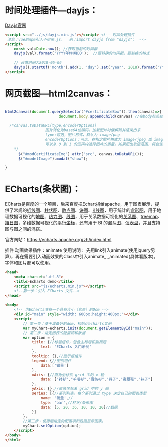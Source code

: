 

# 时间处理插件—dayjs：

[Day.js官网](https://dayjs.fenxianglu.cn/)

```html
<script src="../js/dayjs.min.js"></script> <!-- 时间处理插件
 注意：vue的npm引入不用带.js。  例：import dayjs from "dayjs";  -->
<script>
    const val=Date.now(); //获取当前的时间戳
    dayjs(val).format('YYYY年MM月DD');  //要转换的时间戳，要装换的格式
    
    // 设置时间为2018-05-06
    dayjs().startOf('month').add(1, 'day').set('year', 2018).format('YYYY-MM-DD HH:mm:ss');
</script>
```





# 网页截图—html2canvas：

```js

html2canvas(document.querySelector("#certificateBox")).then(canvas)=>{  //参数：要截图部分的ID
                        document.body.appendChild(canvas) //在body标签结束之前渲染出来
    
  /*canvas.toDataURL(type,encoderOptions)
                  图片转化为base64位编码，加载图片时候解码并渲染出来
                  type:可选，图片格式，默认为 image/png
                  encoderOptions：可选，在指定图片格式为 image/jpeg 或 image/webp的情况下，
                  可以从 0 到 1 的区间内选择图片的质量。如果超出取值范围，将会使用默认值 0.92。其他参数会被忽略。
    */          
      $("#modCertificateImg").attr("src", canvas.toDataURL());
      $("#modelImage").modal("show");

}
```





# ECharts(条状图)：

​    ECharts是百度的一个项目，后来百度把Echart捐给apache，用于图表展示，提供了常规的[折线图](https://echarts.baidu.com/option.html#series-line)、[柱状图](https://echarts.baidu.com/option.html#series-line)、[散点图](https://echarts.baidu.com/option.html#series-scatter)、[饼图](https://echarts.baidu.com/option.html#series-pie)、[K线图](https://echarts.baidu.com/option.html#series-candlestick)，用于统计的[盒形图](https://echarts.baidu.com/option.html#series-boxplot)，用于地理数据可视化的[地图](https://echarts.baidu.com/option.html#series-map)、[热力图](https://echarts.baidu.com/option.html#series-heatmap)、[线图](https://echarts.baidu.com/option.html#series-lines)，用于关系数据可视化的[关系图](https://echarts.baidu.com/option.html#series-graph)、[treemap](https://echarts.baidu.com/option.html#series-treemap)、[旭日图](https://echarts.baidu.com/option.html#series-sunburst)，多维数据可视化的[平行坐标](https://echarts.baidu.com/option.html#series-parallel)，还有用于 BI 的[漏斗图](https://echarts.baidu.com/option.html#series-funnel)，[仪表盘](https://echarts.baidu.com/option.html#series-gauge)，并且支持图与图之间的混搭。

官方网站：https://echarts.apache.org/zh/index.html

插件
          动画效果插件：animate
使用说明：
  先用link引入animate(使用jquery另算)，再在需要引入动画效果的Class中引入animate_ _animated(具体看版本)。 
  字体和图片都可以使用。

```html
<head>
    <meta charset="utf-8">
    <title>Echarts demo</title>
    <script src="js/echarts.min.js"></script>
    <!--第一步：引入 ECharts 文件-->
</head>

<body>
    <!-- 为ECharts准备一个具备大小（宽高）的Dom -->
    <div id="main" style="width: 600px;height:400px;"></div>
    <script>
        // 第一步：基于准备好的dom，初始化echarts实例
        var myChart=echarts.init(document.getElementById("main"));
        // 第二步：指定图表的配置项和数据
        var option = {
            title: {//标题组件，包含主标题和副标题
                text: 'ECharts 入门示例'
            },
            tooltip: {},//提示框组件
            legend: {//图例组件
                data:['销量']
            },
            xAxis: {//直角坐标系 grid 中的 x 轴
                data: ["衬衫","羊毛衫","雪纺衫","裤子","高跟鞋","袜子"]
            },
            yAxis: {},//直角坐标系 grid 中的 y 轴
            series: [{//系列列表。每个系列通过 type 决定自己的图表类型
                name: '销量',//
                type: 'bar',//柱状/条形图
                data: [5, 20, 36, 10, 10, 20]//数据
            }]
        };
        //第三步：使用刚指定的配置项和数据显示图表。
        myChart.setOption(option);
    </script>
</body>
</html>
```

